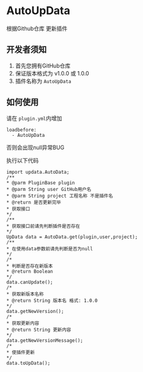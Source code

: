 # AutoUpData
根据Github仓库 更新插件
## 开发者须知
1. 首先您拥有GitHub仓库
2. 保证版本格式为 v1.0.0 或 1.0.0
3. 插件名称为 `AutoUpData`
## 如何使用
请在 `plugin.yml`内增加
```
loadbefore:
  - AutoUpData
```
否则会出现null异常BUG

执行以下代码
```
import updata.AutoData;
/**
* @parm PluginBase plugin
* @parm String user GitHub用户名
* @parm String project 工程名称 不是插件名
* @return 是否更新完毕
* 获取接口
*/
/**
* 获取接口前请先判断插件是否存在
*/
UpData data = AutoData.get(plugin,user,project);
/**
* 在使用data参数前请先判断是否为null
*/
/*
* 判断是否存在新版本
* @return Boolean
*/
data.canUpdate();
/*
* 获取新版本名称
* @return String 版本名 格式: 1.0.0
*/
data.getNewVersion();
/*
* 获取更新内容
* @return String 更新内容
*/
data.getNewVersionMessage();
/*
* 使插件更新
*/
data.toUpData();
```
